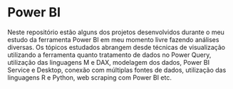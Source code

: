 # Power BI
Neste repositório estão alguns dos projetos desenvolvidos durante o meu estudo da ferramenta Power BI em meu momento livre fazendo análises diversas. Os tópicos estudados abrangem desde técnicas de visualização utilizando a ferramenta quanto tratamento de dados no Power Query, utilização das linguagens M e DAX, modelagem dos dados, Power BI Service e Desktop, conexão com múltiplas fontes de dados, utilização das linguagens R e Python, web scraping com Power BI etc.
